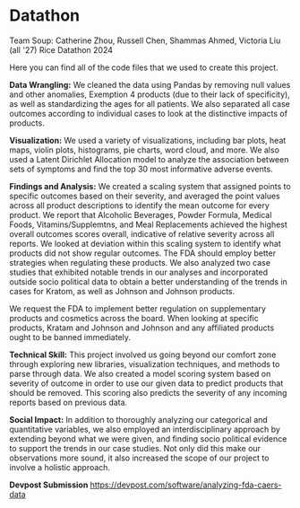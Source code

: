 # Datathon
Team Soup: Catherine Zhou, Russell Chen,  Shammas Ahmed, Victoria Liu (all '27)
Rice Datathon 2024

Here you can find all of the code files that we used to create this project. 

**Data Wrangling:**
We cleaned the data using Pandas by removing null values and other anomalies, Exemption 4 products (due to their lack of specificity), as well as standardizing the ages for all patients. We also separated all case outcomes according to individual cases to look at the distinctive impacts of products.

**Visualization:**
We used a variety of visualizations, including bar plots, heat maps, violin plots, histograms, pie charts, word cloud, and more. We also used a Latent Dirichlet Allocation model to  analyze the association between sets of symptoms and find the top 30 most informative adverse events.

**Findings and Analysis:**
We created a scaling system that assigned points to specific outcomes based on their severity, and averaged the point values across all product descriptions to identify the mean outcome for every product. We report that Alcoholic Beverages, Powder Formula, Medical Foods, Vitamins/Supplemtns, and Meal Replacements achieved the highest overall outcomes scores overall, indicative of relative severity across all reports. We looked at deviation within this scaling system to identify what products did not show regular outcomes. The FDA should employ better strategies when regulating these products. We also analyzed two case studies that exhibited notable trends in our analyses and incorporated outside socio political data to obtain a better understanding of the trends in cases for Kratom, as well as Johnson and Johnson products.

We request the FDA to implement better regulation on supplementary products and cosmetics across the board. When looking at specific products, Kratam and Johnson and Johnson and any affiliated products ought to be banned immediately.

**Technical Skill:**
This project involved us going beyond our comfort zone through exploring new libraries, visualization techniques, and methods to parse through data. We also created a model scoring system based on severity of outcome in order to use our given data to predict products that should be removed. This scoring also predicts the severity of any incoming reports based on previous data.

**Social Impact:**
In addition to thoroughly analyzing our categorical and quantitative variables, we also employed an interdisciplinary approach by extending beyond what we were given, and finding socio political evidence to support the trends in our case studies. Not only did this make our observations more sound, it also increased the scope of our project to involve a holistic approach.

**Devpost Submission**
https://devpost.com/software/analyzing-fda-caers-data